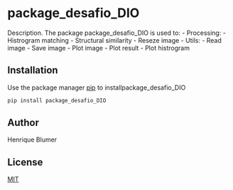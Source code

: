# package_desafio_DIO

Description. 
The package package_desafio_DIO is used to:
	- Processing:
		- Histrogram matching
		- Structural similarity
		- Reseze image
	- Utils:
		- Read image
		- Save image
		- Plot image
		- Plot result
		- Plot histrogram

## Installation

Use the package manager [pip](https://pip.pypa.io/en/stable/) to installpackage_desafio_DIO

```bash
pip install package_desafio_DIO
```

## Author
Henrique Blumer

## License
[MIT](https://choosealicense.com/licenses/mit/)
